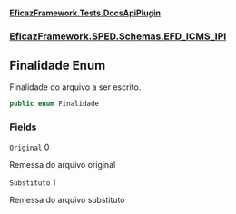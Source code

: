 #### [EficazFramework.Tests.DocsApiPlugin](EficazFrameworkSPED.md 'EficazFramework SPED')
### [EficazFramework.SPED.Schemas.EFD_ICMS_IPI](EficazFramework.SPED.Schemas.EFD_ICMS_IPI.md 'EficazFramework.SPED.Schemas.EFD_ICMS_IPI')

## Finalidade Enum

Finalidade do arquivo a ser escrito.

```csharp
public enum Finalidade
```
### Fields

<a name='EficazFramework.SPED.Schemas.EFD_ICMS_IPI.Finalidade.Original'></a>

`Original` 0

Remessa do arquivo original

<a name='EficazFramework.SPED.Schemas.EFD_ICMS_IPI.Finalidade.Substituto'></a>

`Substituto` 1

Remessa do arquivo substituto
